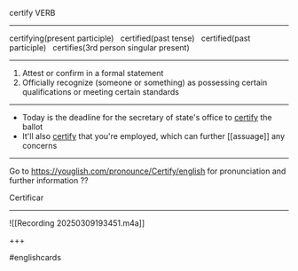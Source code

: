 certify
VERB
___
certifying(present participle)   certified(past tense)   certified(past participle)   certifies(3rd person singular present)
___
1. Attest or confirm in a formal statement
2. Officially recognize (someone or something) as possessing certain qualifications or meeting certain standards
___
- Today is the deadline for the secretary of state's office to <u>certify</u> the ballot
- It'll also <u>certify</u> that you're employed, which can further [[assuage]] any concerns
___
Go to https://youglish.com/pronounce/Certify/english for pronunciation and further information
??

Certificar
___
![[Recording 20250309193451.m4a]]
<!--SR:!2025-03-13,3,250!2025-03-11,2,248-->
+++

#englishcards